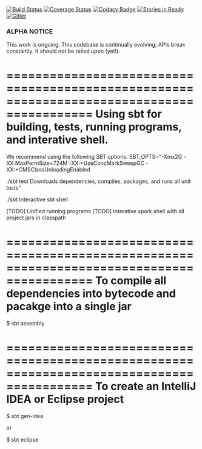 [![Build Status](https://travis-ci.org/malcolmgreaves/bigmlbook.svg?branch=master)](https://travis-ci.org/malcolmgreaves/bigmlbook) [![Coverage Status](https://img.shields.io/coveralls/malcolmgreaves/bigmlbook.svg)](https://coveralls.io/r/malcolmgreaves/bigmlbook) [![Codacy Badge](https://www.codacy.com/project/badge/11dadc2315a3490ba45ade59881aab7b)](https://www.codacy.com/app/greavesmalcolm/bigmlbook) [![Stories in Ready](https://badge.waffle.io/malcolmgreaves/bigmlbook.svg?label=ready&title=Ready)](http://waffle.io/malcolmgreaves/bigmlbook) [![Gitter](https://badges.gitter.im/Join%20Chat.svg)](https://gitter.im/malcolmgreaves/bigmlbook?utm_source=badge&utm_medium=badge&utm_campaign=pr-badge)


### ALPHA NOTICE
This work is ongoing. This codebase is continually evolving; APIs break constantly. It should not be relied upon (yet!).

==========================================================================================
Using sbt for building, tests, running programs, and interative shell.
==========================================================================================

We recommend using the following SBT options:
	 SBT_OPTS="-Xmx2G -XX:MaxPermSize=724M  -XX:+UseConcMarkSweepGC  -XX:+CMSClassUnloadingEnabled

./sbt test
	Downloads dependencies, compiles, packages, and runs all unit tests" 

./sbt
	Interactive sbt shell

[TODO] Unified running programs
[TODO] Interative spark shell with all project jars in classpath

==========================================================================================
To compile all dependencies into bytecode and pacakge into a single jar
==========================================================================================

$ sbt assembly

==========================================================================================
To create an IntelliJ IDEA or Eclipse project
==========================================================================================

$ sbt gen-idea

or

$ sbt eclipse
